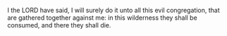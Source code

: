 I the LORD have said, I will surely do it unto all this evil congregation, that are gathered together against me: in this wilderness they shall be consumed, and there they shall die.
